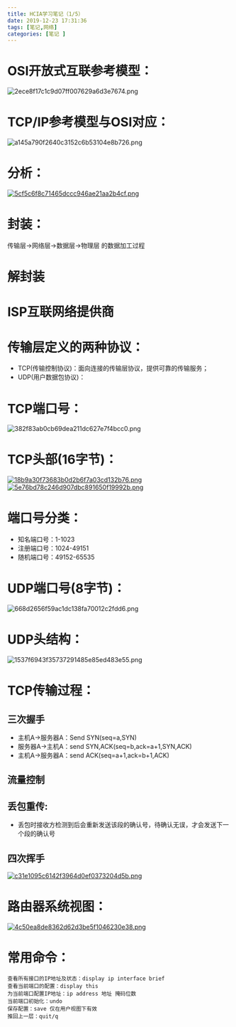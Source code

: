 ```yaml
---
title: HCIA学习笔记（1/5）
date: 2019-12-23 17:31:36
tags: [笔记,网络]
categories: [笔记 ]
---
```


# OSI开放式互联参考模型：    
![2ece8f17c1c9d07ff007629a6d3e7674.png](https://i.jpg.dog/img/2ece8f17c1c9d07ff007629a6d3e7674.png)
<!--more-->
# TCP/IP参考模型与OSI对应：    
![a145a790f2640c3152c6b53104e8b726.png](https://i.jpg.dog/img/a145a790f2640c3152c6b53104e8b726.png)

# 分析：
[![5cf5c6f8c71465dccc946ae21aa2b4cf.png](https://i.jpg.dog/img/5cf5c6f8c71465dccc946ae21aa2b4cf.png)](https://jpg.dog/i/O7GKW)

# 封装：
传输层→网络层→数据层→物理层		的数据加工过程
# 解封装
# ISP互联网络提供商
# 传输层定义的两种协议：
* TCP(传输控制协议)：面向连接的传输层协议，提供可靠的传输服务；
* UDP(用户数据包协议)：
# TCP端口号：
![382f83ab0cb69dea211dc627e7f4bcc0.png](https://i.jpg.dog/img/382f83ab0cb69dea211dc627e7f4bcc0.png)
# TCP头部(16字节)：
[![18b9a30f73683b0d2b6f7a03cd132b76.png](https://i.jpg.dog/img/18b9a30f73683b0d2b6f7a03cd132b76.png)](https://jpg.dog/i/O7qOK)
[![5e76bd78c246d907dbc891650f19992b.png](https://i.jpg.dog/img/5e76bd78c246d907dbc891650f19992b.png)](https://jpg.dog/i/O7VJt)

# 端口号分类：
* 知名端口号：1-1023
* 注册端口号：1024-49151
* 随机端口号：49152-65535
# UDP端口号(8字节)：
![668d2656f59ac1dc138fa70012c2fdd6.png](https://i.jpg.dog/img/668d2656f59ac1dc138fa70012c2fdd6.png)

# UDP头结构：
![1537f6943f35737291485e85ed483e55.png](https://i.jpg.dog/img/1537f6943f35737291485e85ed483e55.png)
# TCP传输过程：
## 三次握手
* 主机A→服务器A：Send SYN(seq=a,SYN)
* 服务器A→主机A：send SYN,ACK(seq=b,ack=a+1,SYN,ACK)
* 主机A→服务器A：send ACK(seq=a+1,ack=b+1,ACK)
## 流量控制
## 丢包重传:
* 丢包时接收方检测到后会重新发送该段的确认号，待确认无误，才会发送下一个段的确认号
## 四次挥手
[![c31e1095c6142f3964d0ef0373204d5b.png](https://i.jpg.dog/img/c31e1095c6142f3964d0ef0373204d5b.png)](https://jpg.dog/i/O7HfN)


# 路由器系统视图：
[![4c50ea8de8362d62d3be5f1046230e38.png](https://i.jpg.dog/img/4c50ea8de8362d62d3be5f1046230e38.png)](https://jpg.dog/i/O7USk)

# 常用命令：
```
查看所有接口的IP地址及状态：display ip interface brief
查看当前端口的配置：display this
为当前端口配置IP地址：ip address 地址 掩码位数
当前端口初始化：undo
保存配置：save 仅在用户视图下有效
推回上一层：quit/q
```

